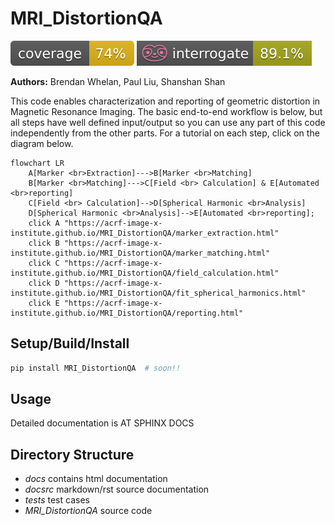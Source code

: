 # MRI_DistortionQA  
![](docsrc/__resources/coverage.svg) ![](docsrc/__resources/interrogate.svg)

**Authors:** Brendan Whelan, Paul Liu, Shanshan Shan

This code enables characterization and reporting of geometric distortion in Magnetic Resonance Imaging. The basic end-to-end workflow is below, but all steps have well defined input/output so you can use any part of this code independently from the other parts. For a tutorial on each step, click on the diagram below.

```mermaid
flowchart LR
    A[Marker <br>Extraction]--->B[Marker <br>Matching]
    B[Marker <br>Matching]--->C[Field <br> Calculation] & E[Automated <br>reporting]
    C[Field <br> Calculation]-->D[Spherical Harmonic <br>Analysis]
    D[Spherical Harmonic <br>Analysis]-->E[Automated <br>reporting];
    click A "https://acrf-image-x-institute.github.io/MRI_DistortionQA/marker_extraction.html"
    click B "https://acrf-image-x-institute.github.io/MRI_DistortionQA/marker_matching.html"
    click C "https://acrf-image-x-institute.github.io/MRI_DistortionQA/field_calculation.html"
    click D "https://acrf-image-x-institute.github.io/MRI_DistortionQA/fit_spherical_harmonics.html"
    click E "https://acrf-image-x-institute.github.io/MRI_DistortionQA/reporting.html"
```

## Setup/Build/Install

```bash
pip install MRI_DistortionQA  # soon!!
```


## Usage

Detailed documentation is AT SPHINX DOCS

## Directory Structure

- *docs* contains html documentation
- *docsrc* markdown/rst source documentation
- *tests* test cases
- *MRI_DistortionQA* source code
